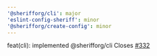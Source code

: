 ```yaml
---
'@sherifforg/cli': major
'eslint-config-sheriff': minor
'@sherifforg/create-config': minor
---
```


feat(cli): implemented @sherifforg/cli
Closes [#332](https://github.com/AndreaPontrandolfo/sheriff/issues/332)
